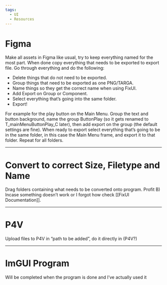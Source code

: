 ```yaml
---
tags:
  - UI
  - Resources
---
```

# Figma

Make all assets in Figma like usual, try to keep everything named for the most part. When done copy everything that needs to be exported to export file. Go through everything and do the following:
- Delete things that do not need to be exported.
- Group things that need to be exported as one PNG/TARGA.
- Name things so they get the correct name when using FixUI. 
- Add Export on Group or Component.
- Select everything that’s going into the same folder.
- Export!

For example for the play button on the Main Menu. Group the text and button background, name the group ButtonPlay (so it gets renamed to T_mainMenuButtonPlay_C later), then add export on the group (the default settings are fine). When ready to export select everything that’s going to be in the same folder, in this case the Main Menu frame, and export it to that folder. Repeat for all folders.

<hr>

# Convert to correct Size, Filetype and Name

Drag folders containing what needs to be converted onto program. Profit B)
Incase something doesn’t work or I forgot how check [[FixUI Documentation]]. 

<hr>

# P4V

Upload files to P4V in “path to be added”, do it directly in (P4V?)

<hr>

# ImGUI Program

Will be completed when the program is done and I’ve actually used it